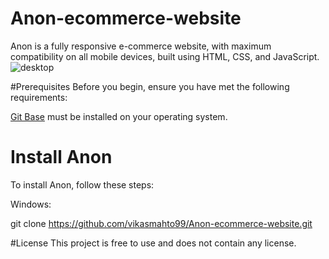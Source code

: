 # Anon-ecommerce-website

Anon is a fully responsive e-commerce website, with maximum compatibility on all mobile devices, built using HTML, CSS, and JavaScript.
![desktop](https://github.com/user-attachments/assets/a48d3174-9eda-4237-abe0-a5dc13ffeff3)


#Prerequisites
Before you begin, ensure you have met the following requirements:

[Git Base](https://git-scm.com/downloads) must be installed on your operating system.

# Install Anon

To install Anon, follow these steps:

Windows:

git clone https://github.com/vikasmahto99/Anon-ecommerce-website.git

#License
This project is free to use and does not contain any license.

